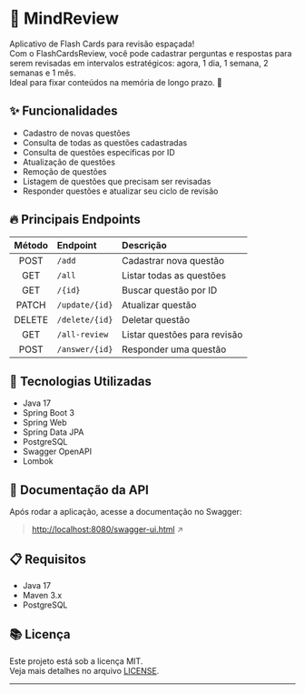# 🧠 MindReview

Aplicativo de Flash Cards para revisão espaçada!  
Com o FlashCardsReview, você pode cadastrar perguntas e respostas para serem revisadas em intervalos estratégicos: agora, 1 dia, 1 semana, 2 semanas e 1 mês.  
Ideal para fixar conteúdos na memória de longo prazo. 🚀

## ✨ Funcionalidades

- Cadastro de novas questões
- Consulta de todas as questões cadastradas
- Consulta de questões específicas por ID
- Atualização de questões
- Remoção de questões
- Listagem de questões que precisam ser revisadas
- Responder questões e atualizar seu ciclo de revisão

## 🔥 Principais Endpoints

| Método | Endpoint                | Descrição                              |
|:------:|:-------------------------|:--------------------------------------|
| POST   | `/add`                   | Cadastrar nova questão                |
| GET    | `/all`                   | Listar todas as questões              |
| GET    | `/{id}`                  | Buscar questão por ID                 |
| PATCH  | `/update/{id}`            | Atualizar questão                     |
| DELETE | `/delete/{id}`            | Deletar questão                       |
| GET    | `/all-review`             | Listar questões para revisão          |
| POST   | `/answer/{id}`            | Responder uma questão                 |

## 🚀 Tecnologias Utilizadas

- Java 17
- Spring Boot 3
- Spring Web
- Spring Data JPA
- PostgreSQL
- Swagger OpenAPI
- Lombok
 
## 📄 Documentação da API

Após rodar a aplicação, acesse a documentação no Swagger:

> [http://localhost:8080/swagger-ui.html](http://localhost:8080/swagger-ui.html) ↗️

## 📋 Requisitos

- Java 17
- Maven 3.x
- PostgreSQL

## 📚 Licença

Este projeto está sob a licença MIT.  
Veja mais detalhes no arquivo [LICENSE](LICENSE).

---
